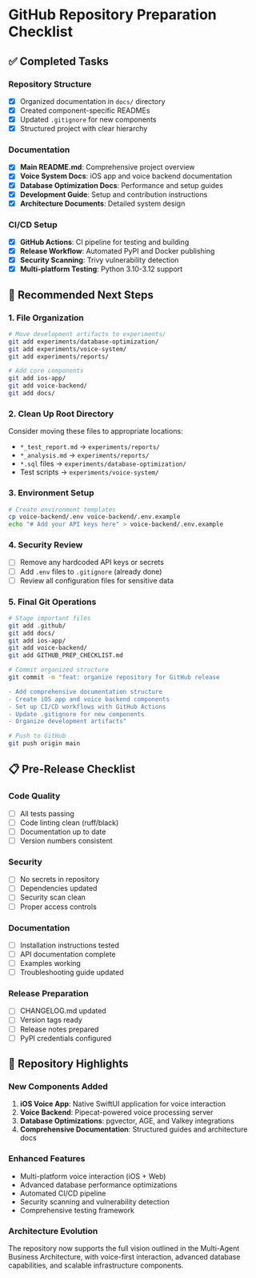 # GitHub Repository Preparation Checklist

## ✅ Completed Tasks

### Repository Structure
- [x] Organized documentation in `docs/` directory
- [x] Created component-specific READMEs
- [x] Updated `.gitignore` for new components
- [x] Structured project with clear hierarchy

### Documentation
- [x] **Main README.md**: Comprehensive project overview
- [x] **Voice System Docs**: iOS app and voice backend documentation
- [x] **Database Optimization Docs**: Performance and setup guides
- [x] **Development Guide**: Setup and contribution instructions
- [x] **Architecture Documents**: Detailed system design

### CI/CD Setup
- [x] **GitHub Actions**: CI pipeline for testing and building
- [x] **Release Workflow**: Automated PyPI and Docker publishing
- [x] **Security Scanning**: Trivy vulnerability detection
- [x] **Multi-platform Testing**: Python 3.10-3.12 support

## 🔄 Recommended Next Steps

### 1. File Organization
```bash
# Move development artifacts to experiments/
git add experiments/database-optimization/
git add experiments/voice-system/
git add experiments/reports/

# Add core components
git add ios-app/
git add voice-backend/
git add docs/
```

### 2. Clean Up Root Directory
Consider moving these files to appropriate locations:
- `*_test_report.md` → `experiments/reports/`
- `*_analysis.md` → `experiments/reports/`
- `*.sql` files → `experiments/database-optimization/`
- Test scripts → `experiments/voice-system/`

### 3. Environment Setup
```bash
# Create environment templates
cp voice-backend/.env voice-backend/.env.example
echo "# Add your API keys here" > voice-backend/.env.example
```

### 4. Security Review
- [ ] Remove any hardcoded API keys or secrets
- [ ] Add `.env` files to `.gitignore` (already done)
- [ ] Review all configuration files for sensitive data

### 5. Final Git Operations
```bash
# Stage important files
git add .github/
git add docs/
git add ios-app/
git add voice-backend/
git add GITHUB_PREP_CHECKLIST.md

# Commit organized structure
git commit -m "feat: organize repository for GitHub release

- Add comprehensive documentation structure
- Create iOS app and voice backend components  
- Set up CI/CD workflows with GitHub Actions
- Update .gitignore for new components
- Organize development artifacts"

# Push to GitHub
git push origin main
```

## 📋 Pre-Release Checklist

### Code Quality
- [ ] All tests passing
- [ ] Code linting clean (ruff/black)
- [ ] Documentation up to date
- [ ] Version numbers consistent

### Security
- [ ] No secrets in repository
- [ ] Dependencies updated
- [ ] Security scan clean
- [ ] Proper access controls

### Documentation
- [ ] Installation instructions tested
- [ ] API documentation complete
- [ ] Examples working
- [ ] Troubleshooting guide updated

### Release Preparation
- [ ] CHANGELOG.md updated
- [ ] Version tags ready
- [ ] Release notes prepared
- [ ] PyPI credentials configured

## 🚀 Repository Highlights

### New Components Added
1. **iOS Voice App**: Native SwiftUI application for voice interaction
2. **Voice Backend**: Pipecat-powered voice processing server
3. **Database Optimizations**: pgvector, AGE, and Valkey integrations
4. **Comprehensive Documentation**: Structured guides and architecture docs

### Enhanced Features
- Multi-platform voice interaction (iOS + Web)
- Advanced database performance optimizations
- Automated CI/CD pipeline
- Security scanning and vulnerability detection
- Comprehensive testing framework

### Architecture Evolution
The repository now supports the full vision outlined in the Multi-Agent Business Architecture, with voice-first interaction, advanced database capabilities, and scalable infrastructure components.
